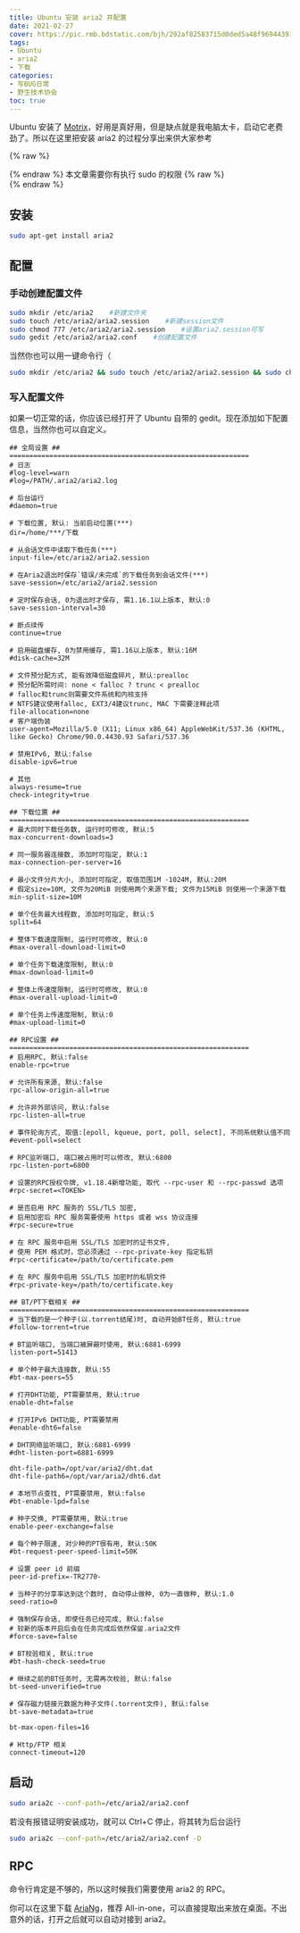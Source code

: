 ```yaml
---
title: Ubuntu 安装 aria2 并配置
date: 2021-02-27
cover: https://pic.rmb.bdstatic.com/bjh/292af82583715d0ded5a48f96944391e.png
tags:
- Ubuntu
- aria2
- 下载
categories:
- 写BUG日常
- 野生技术协会
toc: true
---
```

Ubuntu 安装了 [Motrix](https://motrix.app)，好用是真好用，但是缺点就是我电脑太卡，启动它老费劲了。所以在这里把安装 aria2 的过程分享出来供大家参考
<!--more-->
{% raw %}<article class="message is-success"><div class="message-body">{% endraw %}
本文章需要你有执行 sudo 的权限
{% raw %}</div></article>{% endraw %}

## 安装

``` BASH BASH
sudo apt-get install aria2
```

## 配置

### 手动创建配置文件

``` BASH BASH
sudo mkdir /etc/aria2    #新建文件夹 
sudo touch /etc/aria2/aria2.session    #新建session文件
sudo chmod 777 /etc/aria2/aria2.session    #设置aria2.session可写 
sudo gedit /etc/aria2/aria2.conf    #创建配置文件
```

当然你也可以用一键命令行（

```  BASH BASH
sudo mkdir /etc/aria2 && sudo touch /etc/aria2/aria2.session && sudo chmod 777 /etc/aria2/aria2.session && sudo gedit /etc/aria2/aria2.conf
```

### 写入配置文件

如果一切正常的话，你应该已经打开了 Ubuntu 自带的 gedit。现在添加如下配置信息，当然你也可以自定义。

``` path /etc/aria2/aria2.conf >folded
## 全局设置 ## ============================================================
# 日志
#log-level=warn
#log=/PATH/.aria2/aria2.log

# 后台运行
#daemon=true

# 下载位置, 默认: 当前启动位置(***)
dir=/home/***/下载 

# 从会话文件中读取下载任务(***)
input-file=/etc/aria2/aria2.session

# 在Aria2退出时保存`错误/未完成`的下载任务到会话文件(***)
save-session=/etc/aria2/aria2.session

# 定时保存会话, 0为退出时才保存, 需1.16.1以上版本, 默认:0
save-session-interval=30

# 断点续传
continue=true

# 启用磁盘缓存, 0为禁用缓存, 需1.16以上版本, 默认:16M
#disk-cache=32M

# 文件预分配方式, 能有效降低磁盘碎片, 默认:prealloc
# 预分配所需时间: none < falloc ? trunc < prealloc
# falloc和trunc则需要文件系统和内核支持
# NTFS建议使用falloc, EXT3/4建议trunc, MAC 下需要注释此项
file-allocation=none
# 客户端伪装
user-agent=Mozilla/5.0 (X11; Linux x86_64) AppleWebKit/537.36 (KHTML, like Gecko) Chrome/90.0.4430.93 Safari/537.36

# 禁用IPv6, 默认:false
disable-ipv6=true

# 其他
always-resume=true
check-integrity=true

## 下载位置 ## ============================================================
# 最大同时下载任务数, 运行时可修改, 默认:5
max-concurrent-downloads=3

# 同一服务器连接数, 添加时可指定, 默认:1
max-connection-per-server=16

# 最小文件分片大小, 添加时可指定, 取值范围1M -1024M, 默认:20M
# 假定size=10M, 文件为20MiB 则使用两个来源下载; 文件为15MiB 则使用一个来源下载
min-split-size=10M

# 单个任务最大线程数, 添加时可指定, 默认:5
split=64

# 整体下载速度限制, 运行时可修改, 默认:0
#max-overall-download-limit=0

# 单个任务下载速度限制, 默认:0
#max-download-limit=0

# 整体上传速度限制, 运行时可修改, 默认:0
#max-overall-upload-limit=0

# 单个任务上传速度限制, 默认:0
#max-upload-limit=0

## RPC设置 ## ============================================================
# 启用RPC, 默认:false
enable-rpc=true

# 允许所有来源, 默认:false
rpc-allow-origin-all=true

# 允许非外部访问, 默认:false
rpc-listen-all=true

# 事件轮询方式, 取值:[epoll, kqueue, port, poll, select], 不同系统默认值不同
#event-poll=select

# RPC监听端口, 端口被占用时可以修改, 默认:6800
rpc-listen-port=6800

# 设置的RPC授权令牌, v1.18.4新增功能, 取代 --rpc-user 和 --rpc-passwd 选项
#rpc-secret=<TOKEN>

# 是否启用 RPC 服务的 SSL/TLS 加密,
# 启用加密后 RPC 服务需要使用 https 或者 wss 协议连接
#rpc-secure=true

# 在 RPC 服务中启用 SSL/TLS 加密时的证书文件,
# 使用 PEM 格式时，您必须通过 --rpc-private-key 指定私钥
#rpc-certificate=/path/to/certificate.pem

# 在 RPC 服务中启用 SSL/TLS 加密时的私钥文件
#rpc-private-key=/path/to/certificate.key

## BT/PT下载相关 ## ============================================================
# 当下载的是一个种子(以.torrent结尾)时, 自动开始BT任务, 默认:true
#follow-torrent=true

# BT监听端口, 当端口被屏蔽时使用, 默认:6881-6999
listen-port=51413

# 单个种子最大连接数, 默认:55
#bt-max-peers=55

# 打开DHT功能, PT需要禁用, 默认:true
enable-dht=false

# 打开IPv6 DHT功能, PT需要禁用
#enable-dht6=false

# DHT网络监听端口, 默认:6881-6999
#dht-listen-port=6881-6999

dht-file-path=/opt/var/aria2/dht.dat
dht-file-path6=/opt/var/aria2/dht6.dat

# 本地节点查找, PT需要禁用, 默认:false
#bt-enable-lpd=false

# 种子交换, PT需要禁用, 默认:true
enable-peer-exchange=false

# 每个种子限速, 对少种的PT很有用, 默认:50K
#bt-request-peer-speed-limit=50K

# 设置 peer id 前缀
peer-id-prefix=-TR2770-

# 当种子的分享率达到这个数时, 自动停止做种, 0为一直做种, 默认:1.0
seed-ratio=0

# 强制保存会话, 即使任务已经完成, 默认:false
# 较新的版本开启后会在任务完成后依然保留.aria2文件
#force-save=false

# BT校验相关, 默认:true
#bt-hash-check-seed=true

# 继续之前的BT任务时, 无需再次校验, 默认:false
bt-seed-unverified=true

# 保存磁力链接元数据为种子文件(.torrent文件), 默认:false
bt-save-metadata=true

bt-max-open-files=16

# Http/FTP 相关
connect-timeout=120
```
## 启动

``` BASH BASH
sudo aria2c --conf-path=/etc/aria2/aria2.conf
```

若没有报错证明安装成功，就可以 Ctrl+C 停止，将其转为后台运行

``` BASH BASH
sudo aria2c --conf-path=/etc/aria2/aria2.conf -D
```

## RPC

命令行肯定是不够的，所以这时候我们需要使用 aria2 的 RPC。

你可以在这里下载 [AriaNg](https://github.com/mayswind/AriaNg/releases)，推荐 All-in-one，可以直接提取出来放在桌面。不出意外的话，打开之后就可以自动对接到 aria2。
